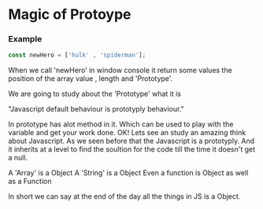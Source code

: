 # Magic of Protoype

### Example
``` javascript
const newHero = ['hulk' , 'spiderman'];
```
When we call 'newHero' in window console it return some values the position of the array value , length and 'Prototype'.

We are going to study about the 'Prototype' what it is

"Javascript default behaviour is prototyply behaviour."

In prototype has alot method in it. Which can be used to play with the variable and get your work done.
OK! Lets see an study an amazing think about Javascript. As we seen before that the Javascript is a prototyply. And it inherits at a level to find the soultion for the code till the time it doesn't get a null.

A 'Array' is a Object
A 'String' is a Object
Even a function is Object as well as a Function

In short we can say at the end of the day all the things in JS is a Object.